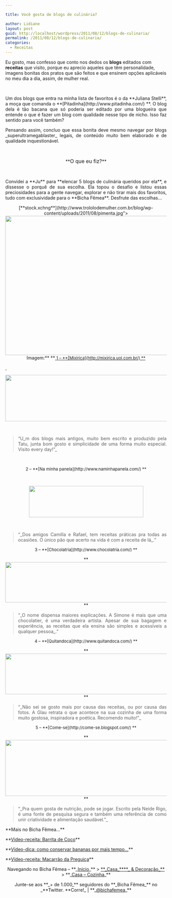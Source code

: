 ```yaml
---

title: Você gosta de blogs de culinária?

author: Lidiane
layout: post
guid: http://localhost/wordpress/2011/08/12/blogs-de-culinaria/
permalink: /2011/08/12/blogs-de-culinaria/
categories:
  - Receitas
---
```

Eu gosto, mas confesso que conto nos dedos os **blogs** editados com **receitas** que visito, porque eu aprecio aqueles que têm personalidade, imagens bonitas dos pratos que são feitos e que ensinem opções aplicáveis no meu dia a dia, assim, de mulher real.

&nbsp;

<p align="justify">
  Um dos blogs que entra na minha lista de favoritos é o da **Juliana Stelli**, a moça que comanda o **[Pitadinha](http://www.pitadinha.com/) **. O blog dela é tão bacana que só poderia ser editado por uma blogueira que entende o que é fazer um blog com qualidade nesse tipo de nicho. Isso faz sentido para você também?
</p>

<!--more-->

<p align="justify">
  Pensando assim, concluo que essa bonita deve mesmo navegar por blogs _superultramegablaster_ legais, de conteúdo muito bem elaborado e de qualidade inquestionável.
</p>

&nbsp;

<p align="center">
  **<span style="font-size: medium;">O que eu fiz?</span>**
</p>

&nbsp;

<p align="justify">
  Convidei a **Ju** para **elencar 5 blogs de culinária queridos por ela**, e dissesse o porquê de sua escolha. Ela topou o desafio e listou essas preciosidades para a gente navegar, explorar e não tirar mais dos favoritos, tudo com exclusividade para o **Bicha Fêmea**. Desfrute das escolhas…
</p>

<p align="center">
  [**stock.xchng**](http://www.trololodemulher.com.br/blog/wp-content/uploads/2011/08/pimenta.jpg"><img class="alignnone size-full wp-image-6733" title="green peper isolated on white" src="http://www.trololodemulher.com.br/blog/wp-content/uploads/2011/08/pimenta.jpg" alt="" width="600" height="435" /><br /> </a>Imagem:** **<a href="http://www.sxc.hu/) 
</p>

&nbsp;

<p align="center">
  <span style="font-size: small;">1 – **[Mixirica](http://mixirica.uol.com.br/) **</span>
</p>

&nbsp;

<p align="center">
  <a href="http://www.trololodemulher.com.br/blog/wp-content/uploads/2011/08/Mixirica.png"><img class="alignnone size-full wp-image-6731" title="Mixirica" src="http://www.trololodemulher.com.br/blog/wp-content/uploads/2011/08/Mixirica.png" alt="" width="600" height="145" /></a>
</p>

&nbsp;

> <p align="justify">
>   “U_m dos blogs mais antigos, muito bem escrito e produzido pela Tatu, junta bom gosto e simplicidade de uma forma muito especial. Visito every day!”_
> </p>

&nbsp;

<p align="center">
  <span style="font-size: small;">2 – **[Na minha panela](http://www.naminhapanela.com/) **</span>
</p>

&nbsp;

<p align="center">
  <a href="http://www.trololodemulher.com.br/blog/wp-content/uploads/2011/08/Na-minha-panela.png"><img class="alignnone size-full wp-image-6732" title="Na minha panela" src="http://www.trololodemulher.com.br/blog/wp-content/uploads/2011/08/Na-minha-panela.png" alt="" width="357" height="98" /></a>
</p>

&nbsp;

> <p align="justify">
>   “_Dos amigos Camilla e Rafael, tem receitas práticas pra todas as ocasiões. O único pão que acerto na vida é com a receita de lá_.”
> </p>

<p align="center">
  <span style="font-size: small;">3 – **[Chocolatria](http://www.chocolatria.com/) **</span>
</p>

<p align="center">
  **<a href="http://www.trololodemulher.com.br/blog/wp-content/uploads/2011/08/Chocolatria.png"><img class="alignnone size-full wp-image-6729" title="Chocolatria" src="http://www.trololodemulher.com.br/blog/wp-content/uploads/2011/08/Chocolatria.png" alt="" width="600" height="126" /></a>**
</p>

> <p align="justify">
>   “_O nome dispensa maiores explicações. A Simone é mais que uma chocolatier, é uma verdadeira artista. Apesar de sua bagagem e experiência, as receitas que ela ensina são simples e acessíveis a qualquer pessoa_.”
> </p>

<p align="center">
  <span style="font-size: small;">4 – **[Quitandoca](http://www.quitandoca.com/) **</span>
</p>

<p align="center">
  **<a href="http://www.trololodemulher.com.br/blog/wp-content/uploads/2011/08/Quitandoca.png"><img class="alignnone size-full wp-image-6736" title="Quitandoca" src="http://www.trololodemulher.com.br/blog/wp-content/uploads/2011/08/Quitandoca.png" alt="" width="600" height="127" /></a>**
</p>

> <p align="justify">
>   “_Não sei se gosto mais por causa das receitas, ou por causa das fotos. A Glau retrata o que acontece na sua cozinha de uma forma muito gostosa, inspiradora e poética. Recomendo muito!”_
> </p>

<p align="center">
  <span style="font-size: small;">5 – **[Come-se](http://come-se.blogspot.com/) **</span>
</p>

<p align="center">
  **<a href="http://www.trololodemulher.com.br/blog/wp-content/uploads/2011/08/Come-se.png"><img class="alignnone size-full wp-image-6730" title="Come-se" src="http://www.trololodemulher.com.br/blog/wp-content/uploads/2011/08/Come-se.png" alt="" width="600" height="175" /></a>**
</p>

> <p align="justify">
>   “_Pra quem gosta de nutrição, pode se jogar. Escrito pela Neide Rigo, é uma fonte de pesquisa segura e também uma referência de como unir criatividade e alimentação saudável.”_
> </p>

<p align="justify">
  **Mais no Bicha Fêmea…**
</p>

<p align="justify">
  **<a href="http://www.trololodemulher.com.br/2010/12/01/video-receita-barrita-de-coco/">Video-receita: Barrita de Coco</a>**
</p>

<p align="justify">
  **<a href="http://www.trololodemulher.com.br/2010/09/24/video-dica-conservar-bananas/">Vídeo-dica: como conservar bananas por mais tempo…</a>**
</p>

<p align="justify">
  **<a href="http://www.trololodemulher.com.br/2010/09/15/video-receita-macarrao/">Vídeo-receita: Macarrão da Preguiça</a>**
</p>

<p align="center">
  Navegando no Bicha Fêmea – **_<a href="http://www.trololodemulher.com.br/">Início</a>_** > <a href="http://www.trololodemulher.com.br/casaedecoracao/">**_Casa_****_ & Decoração_** </a>> **_<a href="http://www.trololodemulher.com.br/category/casa-cozinha/">Casa – Cozinha</a>_**
</p>

<p align="center">
  Junte-se aos **_+ de 1.000_** seguidores do **_Bicha Fêmea_** no _**Twitter. **Corre!_ | **_<a href="http://twitter.com/bichafemea">@bichafemea</a>_**
</p>